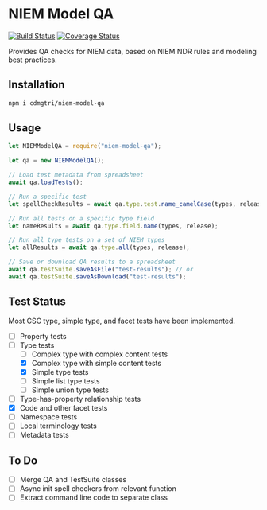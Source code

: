 
# NIEM Model QA

[![Build Status](https://travis-ci.org/cdmgtri/niem-model-qa.svg)](https://travis-ci.org/cdmgtri/niem-model-qa)
[![Coverage Status](https://coveralls.io/repos/github/cdmgtri/niem-model-qa/badge.svg)](https://coveralls.io/github/cdmgtri/niem-model-qa)

Provides QA checks for NIEM data, based on NIEM NDR rules and modeling best practices.

## Installation

```sh
npm i cdmgtri/niem-model-qa
```

## Usage

```js
let NIEMModelQA = require("niem-model-qa");

let qa = new NIEMModelQA();

// Load test metadata from spreadsheet
await qa.loadTests();

// Run a specific test
let spellCheckResults = await qa.type.test.name_camelCase(types, release);

// Run all tests on a specific type field
let nameResults = await qa.type.field.name(types, release);

// Run all type tests on a set of NIEM types
let allResults = await qa.type.all(types, release);

// Save or download QA results to a spreadsheet
await qa.testSuite.saveAsFile("test-results"); // or
await qa.testSuite.saveAsDownload("test-results");
```

## Test Status

Most CSC type, simple type, and facet tests have been implemented.

- [ ] Property tests
- [ ] Type tests
  - [ ] Complex type with complex content tests
  - [x] Complex type with simple content tests
  - [x] Simple type tests
  - [ ] Simple list type tests
  - [ ] Simple union type tests
- [ ] Type-has-property relationship tests
- [x] Code and other facet tests
- [ ] Namespace tests
- [ ] Local terminology tests
- [ ] Metadata tests

## To Do

- [ ] Merge QA and TestSuite classes
- [ ] Async init spell checkers from relevant function
- [ ] Extract command line code to separate class
